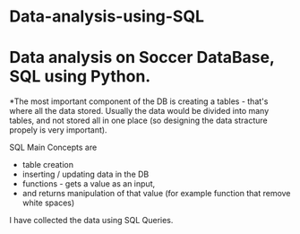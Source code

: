 # Data-analysis-using-SQL

# Data analysis on Soccer DataBase, SQL using Python.

*The most important component of the DB is creating a tables - that's where all the data stored. 
Usually the data would be divided into many tables, and not stored all in one place (so designing the data stracture propely is very important). 

SQL Main Concepts are 
- table creation
- inserting / updating data in the DB
- functions - gets a value as an input, 
- and returns manipulation of that value (for example function that remove white spaces)

I have collected the data  using SQL Queries.
